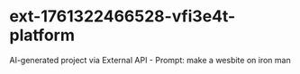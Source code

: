 # ext-1761322466528-vfi3e4t-platform
AI-generated project via External API - Prompt: make a wesbite on iron man

